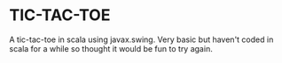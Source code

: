 # TIC-TAC-TOE
A tic-tac-toe in scala using javax.swing. Very basic but haven't coded in scala for a while so thought it would be fun to try again.
